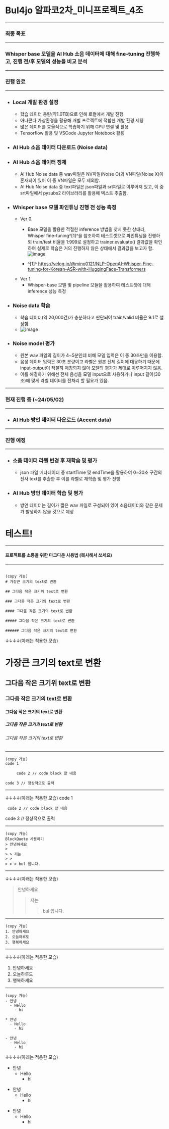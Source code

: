 # Bul4jo 알파코2차\_미니프로젝트\_4조

---

### 최종 목표

---

### Whisper base 모델을 AI Hub 소음 데이터에 대해 fine-tuning 진행하고, 진행 전/후 모델의 성능을 비교 분석

---

### 진행 완료

---
- ### Local 개발 환경 설정
  - 학습 데이터 용량(약1.0TB)으로 인해 로컬에서 개발 진행
  - 아나콘다 가상환경을 활용해 개별 프로젝트에 적합한 개발 환경 세팅
  - 많은 데이터를 효율적으로 학습하기 위해 GPU 연결 및 활용
  - Tensorflow 활용 및 VSCode Jupyter Notebook 활용
- ### AI Hub 소음 데이터 다운로드 (Noise data)
- ### AI Hub 소음 데이터 정제
  - AI Hub Noise data 중 wav파일은 NV파일(Noise O)과 VN파일(Noise X)이 혼재되어 있어 이 중 VN파일은 모두 제외함.
  - AI Hub Noise data 중 text파일은 json파일과 srt파일로 이루어져 있고, 이 중 srt파일에서 pysubs2 라이브러리를 활용해 텍스트 추출함.
- ### Whisper base 모델 파인튜닝 진행 전 성능 측정
  - Ver 0.
    - Base 모델을 활용한 적절한 inference 방법을 찾지 못한 상태라, Whisper fine-tuning^[1]^을 참조하여 테스트셋으로 파인튜닝을 진행하되
      train/test 비율을 1:999로 설정하고 trainer.evaluate() 결과값을 확인하여 실제로 학습은 거의 진행하지 않은 상태에서 결과값을 보고자 함.
      ![image](https://github.com/Ijjoe/Bul4jo/assets/161268753/14fa218d-7085-4360-8e93-63ea772249a4)

    - ^[1]^ https://velog.io/@mino0121/NLP-OpenAI-Whisper-Fine-tuning-for-Korean-ASR-with-HuggingFace-Transformers
  - Ver 1.
    - Whisper-base 모델 및 pipeline 모듈을 활용하여 테스트셋에 대해 inference 성능 측정
- ### Noise data 학습
  - 학습 데이터(약 20,000건)가 충분하다고 판단되어 train/valid 비율은 9:1로 설정함.
  - ![image](https://github.com/Ijjoe/Bul4jo/assets/161268753/1c7a70a5-78f1-4e3d-ad94-0672f1b3490a)
- ### Noise model 평가
  - 원본 wav 파일의 길이가 4~5분인데 비해 모델 입력은 이 중 30초만을 이용함.
  - 음성 데이터 입력은 30초 분량이고 라벨은 원본 전체 길이에 대응하기 때문에 input-output이 적절히 매칭되지 않아 모델의 평가가 제대로 이루어지지 않음. 
  - 이를 해결하기 위해선 전체 음성을 모델 input으로 사용하거나 input 길이(30초)에 맞게 라벨 데이터를 전처리 할 필요가 있음.

---

### 현재 진행 중 (~24/05/02)

---
- ### AI Hub 방언 데이터 다운로드 (Accent data)

---

### 진행 예정

---
- ### 소음 데이터 라벨 변경 후 재학습 및 평가
  - json 파일 메타데이터 중 startTime 및 endTime을 활용하여 0~30초 구간의 전사 text를 추출한 후 이를 라벨로 재학습 및 평가 진행
- ### AI Hub 방언 데이터 학습 및 평가
  - 방언 데이터는 길이가 짧은 wav 파일로 구성되어 있어 소음데이터와 같은 문제가 발생하지 않을 것으로 예상














# 테스트!
---

#### 프로젝트를 소통을 위한 마크다운 사용법 (복사해서 쓰세요)

---

```

(copy 가능)
# 가장큰 크기의 text로 변환

## 그다음 작은 크기위 text로 변환

### 그다음 작은 크기의 text로 변환

#### 그다음 작은 크기의 text로 변환

##### 그다음 작은 크기의 text로 변환

###### 그다음 작은 크기의 text로 변환
```

&downarrow;&downarrow;&downarrow;&downarrow;(아래는 적용한 모습)

# 가장큰 크기의 text로 변환

## 그다음 작은 크기위 text로 변환

### 그다음 작은 크기의 text로 변환

#### 그다음 작은 크기의 text로 변환

##### 그다음 작은 크기의 text로 변환

###### 그다음 작은 크기의 text로 변환

---

```
(copy 가능)
code 1

     code 2 // code block 할 내용

code 3 // 정상적으로 출력
```

---

&downarrow;&downarrow;&downarrow;&downarrow;(아래는 적용한 모습)
code 1

     code 2 // code block 할 내용

code 3 // 정상적으로 출력

---

```
(copy 가능)
BlockQuote 사용하기
> 안녕하세요
>
> > 저는
> >
> > > bul 입니다.
```

---

&downarrow;&downarrow;&downarrow;&downarrow;(아래는 적용한 모습)

> 안녕하세요
>
> > 저는
> >
> > > bul 입니다.

---

```
(copy 가능)
1. 안녕하세요
2. 오늘하루도
3. 행복하세요
```

---

&downarrow;&downarrow;&downarrow;&downarrow;(아래는 적용한 모습)

1. 안녕하세요
2. 오늘하루도
3. 행복하세요

---

```
(copy 가능)
- 안녕
  - Hello
    - hi

* 안녕
  - Hello
    - hi

- 안녕
  - Hello
    - hi
```

&downarrow;&downarrow;&downarrow;&downarrow;(아래는 적용한 모습)

- 안녕
  - Hello
    - hi

* 안녕
  - Hello
    - hi

- 안녕
  - Hello
    - hi

```

```
